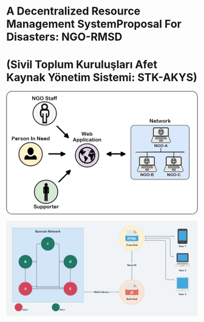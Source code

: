 # A Decentralized Resource Management SystemProposal For Disasters: NGO-RMSD
# (Sivil Toplum Kuruluşları Afet Kaynak Yönetim Sistemi: STK-AKYS)
![Basic design of the NGO-RMSD System](https://github.com/MSKU-BcRG/akys/blob/master/NGO-RMSD-design.jpeg?raw=true)

![NGO-RMSD System Architecture](https://github.com/MSKU-BcRG/akys/blob/master/NGO-RMSD-architecture.jpeg?raw=true)

